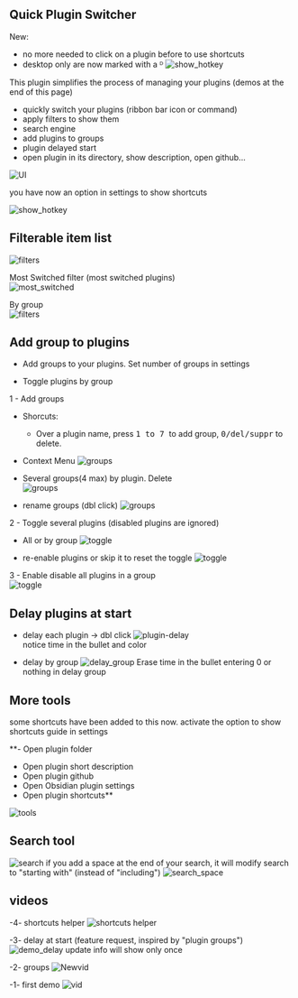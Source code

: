 ## Quick Plugin Switcher

New: 
- no more needed to click on a plugin before to use shortcuts  
- desktop only are now marked with a ᴰ
![show_hotkey](img/desktopOnly.jpg)

This plugin simplifies the process of managing your plugins (demos at the end of this page)

- quickly switch your plugins (ribbon bar icon or command)  
- apply filters to show them  
- search engine
- add plugins to groups
- plugin delayed start
- open plugin in its directory, show description, open github...
  
![UI](img/UI.jpg)

you have now an option in settings to show shortcuts

![show_hotkey](img/show_hotkey_desc.jpg)


## Filterable item list    

![filters](img/filters.jpg) 
  
Most Switched filter (most switched plugins)   
![most_switched](img/most-switched.jpg)
  
By group  
![filters](img/show_by_group.jpg)
  
  
## Add group to **plugins**

- Add groups to your plugins. Set number of groups in settings

- Toggle plugins by group   
  
1 - Add groups
  - Shorcuts:
    - Over a plugin name, press</b> <kbd>1 to 7 </kbd> to add group, <kbd>0/del/suppr</kbd> to delete.
   
  - Context Menu
![groups](img/item_context_menu.jpg)

- Several groups(4 max) by plugin. Delete  
![groups](img/several_groups.jpg) 
  
- rename groups (dbl click)
![groups](img/rename.jpg)
  
2 - Toggle several plugins (disabled plugins are ignored) 
      
- All or by group
![toggle](img/toggle-plugins-by-group.jpg)

- re-enable plugins or skip it to reset the toggle
![toggle](img/re-enable.jpg)  

3 - Enable disable all plugins in a group  
![toggle](img/togglePluginsInGroup.jpeg)  

## Delay plugins at start

- delay each plugin → dbl click
![plugin-delay](img/plugin-delay.jpg)  
notice time in the bullet and color

- delay by group
![delay_group](img/delay_group.jpg)
Erase time in the bullet entering 0 or nothing in delay group

## More tools

some shortcuts have been added to this now. activate the option to show shortcuts guide in settings 

**- Open plugin folder
- Open plugin short description
- Open plugin github
- Open Obsidian plugin settings
- Open plugin shortcuts**

![tools](img/tools.jpg)

## Search tool

![search](img/search.jpg)
if you add a space at the end of your search, it will modify search to "starting with" (instead of "including")
![search_space](img/search_space.jpg)

## videos

-4- shortcuts helper
![shortcuts helper](gif/shortcuts_helper.gif)

-3- delay at start (feature request, inspired by "plugin groups")
![demo_delay](gif/demo_delay.gif)
update info will show only once

-2- groups
![Newvid](gif/multi-group-rename.gif)

-1- first demo
![vid](gif/demo.gif)  
